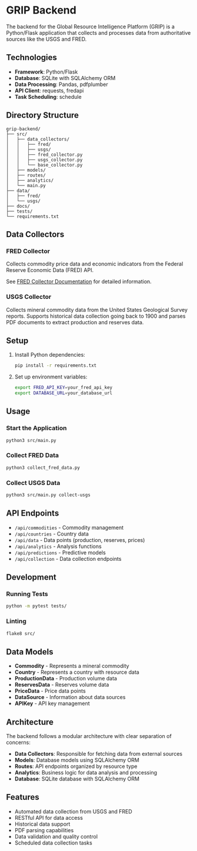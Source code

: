 # GRIP Backend

The backend for the Global Resource Intelligence Platform (GRIP) is a Python/Flask application that collects and processes data from authoritative sources like the USGS and FRED.

## Technologies

- **Framework**: Python/Flask
- **Database**: SQLite with SQLAlchemy ORM
- **Data Processing**: Pandas, pdfplumber
- **API Client**: requests, fredapi
- **Task Scheduling**: schedule

## Directory Structure

```
grip-backend/
├── src/
│   ├── data_collectors/
│   │   ├── fred/
│   │   ├── usgs/
│   │   ├── fred_collector.py
│   │   ├── usgs_collector.py
│   │   └── base_collector.py
│   ├── models/
│   ├── routes/
│   ├── analytics/
│   └── main.py
├── data/
│   ├── fred/
│   └── usgs/
├── docs/
├── tests/
└── requirements.txt
```

## Data Collectors

### FRED Collector
Collects commodity price data and economic indicators from the Federal Reserve Economic Data (FRED) API.

See [FRED Collector Documentation](src/data_collectors/README_FRED.md) for detailed information.

### USGS Collector
Collects mineral commodity data from the United States Geological Survey reports. Supports historical data collection going back to 1900 and parses PDF documents to extract production and reserves data.

## Setup

1. Install Python dependencies:
   ```bash
   pip install -r requirements.txt
   ```

2. Set up environment variables:
   ```bash
   export FRED_API_KEY=your_fred_api_key
   export DATABASE_URL=your_database_url
   ```

## Usage

### Start the Application
```bash
python3 src/main.py
```

### Collect FRED Data
```bash
python3 collect_fred_data.py
```

### Collect USGS Data
```bash
python3 src/main.py collect-usgs
```

## API Endpoints

- `/api/commodities` - Commodity management
- `/api/countries` - Country data
- `/api/data` - Data points (production, reserves, prices)
- `/api/analytics` - Analysis functions
- `/api/predictions` - Predictive models
- `/api/collection` - Data collection endpoints

## Development

### Running Tests
```bash
python -m pytest tests/
```

### Linting
```bash
flake8 src/
```

## Data Models

- **Commodity** - Represents a mineral commodity
- **Country** - Represents a country with resource data
- **ProductionData** - Production volume data
- **ReservesData** - Reserves volume data
- **PriceData** - Price data points
- **DataSource** - Information about data sources
- **APIKey** - API key management

## Architecture

The backend follows a modular architecture with clear separation of concerns:

- **Data Collectors**: Responsible for fetching data from external sources
- **Models**: Database models using SQLAlchemy ORM
- **Routes**: API endpoints organized by resource type
- **Analytics**: Business logic for data analysis and processing
- **Database**: SQLite database with SQLAlchemy ORM

## Features

- Automated data collection from USGS and FRED
- RESTful API for data access
- Historical data support
- PDF parsing capabilities
- Data validation and quality control
- Scheduled data collection tasks